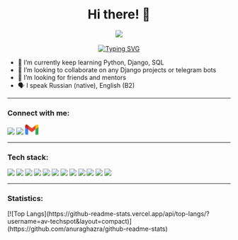<h1 align="center">Hi there! 👋</h1>
<p align="center">
  <a href="https://t.me/philobeat"><img src="img/AV_github_banner copy.png" width="400"></a>
</p>
<p align="center">
  <a href="https://git.io/typing-svg"><img src="https://readme-typing-svg.demolab.com?font=Fira+Code&pause=1000&width=435&lines=Python+backend+developer" alt="Typing SVG" /></a>
</p>

- 🌱 I’m currently keep learning Python, Django, SQL
- 👯 I’m looking to collaborate on any Django projects or telegram bots
- 🤔 I’m looking for friends and mentors
- 🗣️ I speak Russian (native), English (B2)

***

<h3>Connect with me:</h3>
<a href="https://t.me/philobeat"><img src="img/telegram.png" width="30"></a>
<a href="https://www.linkedin.com/in/andrey-vasilev-949722255/"><img src="img/LinkedIn.png" width="30"></a>
<a href="mailto:philobeat@gmail.com"><img src="img/Gmail_icon_(2020).svg.png" width="30"></a>

***

<h3>Tech stack:</h3>
<p align="left">
<img src="img/python.png" width="30"></a>
<img src="img/dj.png" width="30"></a>
<img src="img/SQLite.png" width="30"></a>
<img src="img/HTML5.png" width="30"></a>
<img src="img/Linux.png" width="30"></a>
<img src="img/nginx.png" width="30"></a>
<img src="img/Markdown.png" width="30"></a>
<img src="img/Bash.png" width="30"></a>
<img src="img/git.png" width="30"></a>
<img src="img/Photoshop.png" width="30"></a>
<img src="img/vscode.png" width="30"></a>
<img src="img/pycharm.png" width="30"></a>
</p>

***

<h3>Statistics:</h3>
[![Top Langs](https://github-readme-stats.vercel.app/api/top-langs/?username=av-techspot&layout=compact)](https://github.com/anuraghazra/github-readme-stats)
